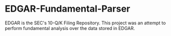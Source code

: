 # EDGAR-Fundamental-Parser
EDGAR is the SEC's 10-Q/K Filing Repository. This project was an attempt to perform fundamental analysis over the data stored in EDGAR.
